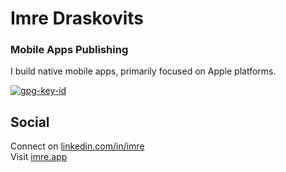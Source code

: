 # Imre Draskovits 
### Mobile Apps Publishing   

I build native mobile apps, primarily focused on Apple platforms.  

[![gpg-key-id](https://img.shields.io/badge/0x11EAFF97DFABC95D-blue?label=GPG-key)](https://github.com/imre.gpg)

## Social

Connect on [linkedin.com/in/imre](https://linkedin.com/in/imre)    
Visit [imre.app](https://imre.app/)   
